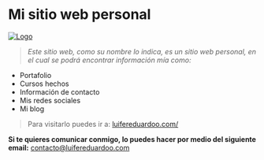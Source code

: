 # Mi sitio web personal
[![Logo](Logo "Logo")](https://i.ibb.co/tB5Ls9d/github.png "Logo")
>*Este sitio web, como su nombre lo indica, es un sitio web personal, en el cual se podrá encontrar información mía como:*
- Portafolio
- Cursos hechos
- Información de contacto
- Mis redes sociales
- Mi blog 

> Para visitarlo puedes ir a: [luifereduardoo.com/](http://luifereduardoo.com/ "luifereduardoo.com/")

**Si te quieres comunicar conmigo, lo puedes hacer por medio del siguiente email:** contacto@luifereduardoo.com